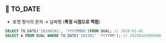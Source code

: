 ## 🌈 TO_DATE

- 포맷 형식의 문자 → 날짜형 (**특정 시점으로 찍힘**)

```sql
SELECT TO_DATE('20100101', 'YYYYMMDD')FROM DUAL; // 2010-01-01
SELECT A FROM DUAL WHERE TO_DATE('201501' 'YYYYMM'); // 20150101000000
```
